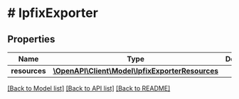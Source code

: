 # # IpfixExporter

## Properties

Name | Type | Description | Notes
------------ | ------------- | ------------- | -------------
**resources** | [**\OpenAPI\Client\Model\IpfixExporterResources**](IpfixExporterResources.md) |  |

[[Back to Model list]](../../README.md#models) [[Back to API list]](../../README.md#endpoints) [[Back to README]](../../README.md)
